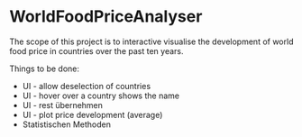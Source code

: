 # WorldFoodPriceAnalyser

The scope of this project is to interactive visualise the development of world food price in countries over the past ten years.

Things to be done:
* UI - allow deselection of countries
* UI - hover over a country shows the name
* UI - rest übernehmen
* UI - plot price development (average)
* Statistischen Methoden 
